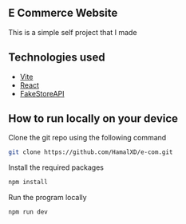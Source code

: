 ## E Commerce Website
This is a simple self project that I made


## Technologies used

+ [Vite](https://vitejs.dev/guide/)
+ [React](https://react.dev/learn)
+ [FakeStoreAPI](https://fakestoreapi.com/docs)


## How to run locally on your device

Clone the git repo using the following command
```bash
git clone https://github.com/HamalXD/e-com.git
```

Install the required packages
```bash
npm install
```

Run the program locally
``` bash
npm run dev
```
